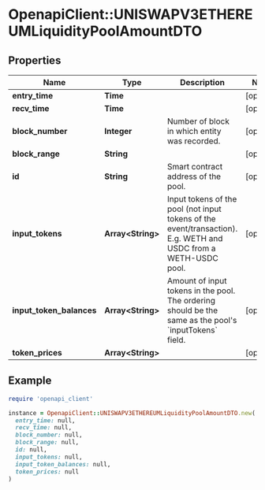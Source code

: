 # OpenapiClient::UNISWAPV3ETHEREUMLiquidityPoolAmountDTO

## Properties

| Name | Type | Description | Notes |
| ---- | ---- | ----------- | ----- |
| **entry_time** | **Time** |  | [optional] |
| **recv_time** | **Time** |  | [optional] |
| **block_number** | **Integer** | Number of block in which entity was recorded. | [optional] |
| **block_range** | **String** |  | [optional] |
| **id** | **String** | Smart contract address of the pool. | [optional] |
| **input_tokens** | **Array&lt;String&gt;** | Input tokens of the pool (not input tokens of the event/transaction). E.g. WETH and USDC from a WETH-USDC pool. | [optional] |
| **input_token_balances** | **Array&lt;String&gt;** | Amount of input tokens in the pool. The ordering should be the same as the pool&#39;s &#x60;inputTokens&#x60; field. | [optional] |
| **token_prices** | **Array&lt;String&gt;** |  | [optional] |

## Example

```ruby
require 'openapi_client'

instance = OpenapiClient::UNISWAPV3ETHEREUMLiquidityPoolAmountDTO.new(
  entry_time: null,
  recv_time: null,
  block_number: null,
  block_range: null,
  id: null,
  input_tokens: null,
  input_token_balances: null,
  token_prices: null
)
```

